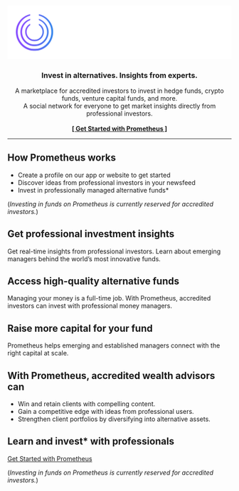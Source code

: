 <p align="center">
    <picture>
    <source media="(prefers-color-scheme: dark)" srcset="./assets/logo/NEW LOGOS/Prometheus Logo - Full - White - Gradient Logo.png">
    <source media="(prefers-color-scheme: light)" srcset="./assets/logo/NEW LOGOS/Prometheus Logo - Full - Black - Gradient Logo.png">
    <img alt="Prometheus Logo" src="./assets/logo/NEW LOGOS/Prometheus Logo - Full - White - Gradient Logo.png" width="600px">
    </picture>
</p>

<h3 align="center">Invest in alternatives. Insights from experts.</h3>

<p align="center">
  A marketplace for accredited investors to invest in hedge funds, crypto funds, venture capital funds, and more.
  <br>
  A social network for everyone to get market insights directly from professional investors.
  <br>
  <br>
  <a href="https://www.prometheusalts.com/sign-up"><strong>[ Get Started with Prometheus ]</strong></a>
</p>

<hr>

## How Prometheus works

- Create a profile on our app or website to get started
- Discover ideas from professional investors in your newsfeed
- Invest in professionally managed alternative funds*

(*Investing in funds on Prometheus is currently reserved for accredited investors.*)

## Get professional investment insights

Get real-time insights from professional investors. Learn about emerging managers behind the world’s most innovative funds.

## Access high-quality alternative funds

Managing your money is a full-time job. With Prometheus, accredited investors can invest with professional money managers.

## Raise more capital for your fund

Prometheus helps emerging and established managers connect with the right capital at scale.

## With Prometheus, accredited wealth advisors can

- Win and retain clients with compelling content.
- Gain a competitive edge with ideas from  professional users.
- Strengthen client portfolios by diversifying into alternative assets.

## Learn and invest* with professionals

[Get Started with Prometheus](https://www.prometheusalts.com/sign-up)

(*Investing in funds on Prometheus is currently reserved for accredited investors.*)